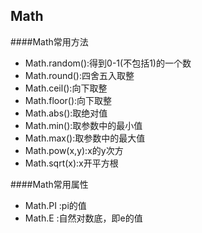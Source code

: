 Math
---

####Math常用方法
+ Math.random():得到0-1(不包括1)的一个数
+ Math.round():四舍五入取整
+ Math.ceil():向下取整
+ Math.floor():向下取整
+ Math.abs():取绝对值
+ Math.min():取参数中的最小值
+ Math.max():取参数中的最大值
+ Math.pow(x,y):x的y次方
+ Math.sqrt(x):x开平方根

####Math常用属性
+ Math.PI :pi的值
+ Math.E :自然对数底，即e的值
    